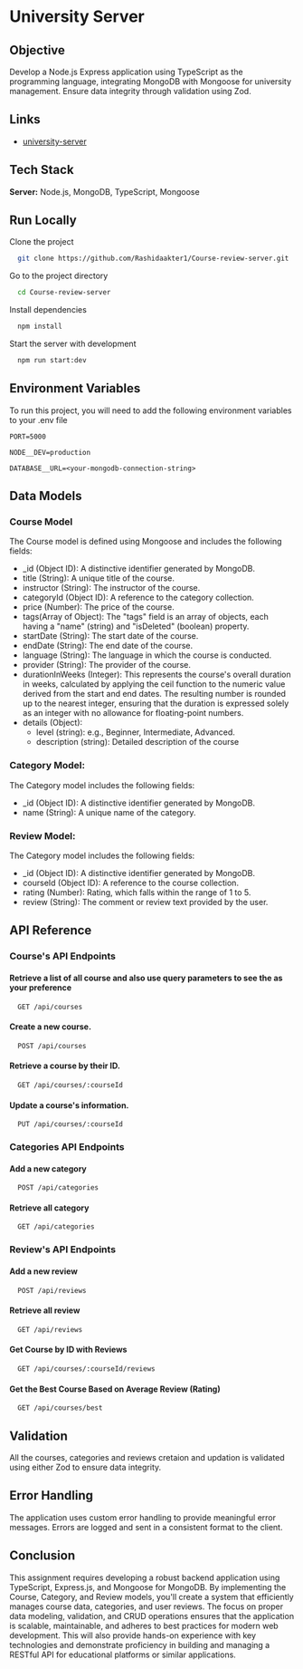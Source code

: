 
# University Server

## Objective

Develop a Node.js Express application using TypeScript as the programming language, integrating MongoDB with Mongoose for university management. Ensure data integrity through validation using Zod.

## Links

- [university-server](https://phuni-server-r2my8fqpp-rashidaakterchadnigmailcoms-projects.vercel.app/)



## Tech Stack

**Server:** 
Node.js, MongoDB, TypeScript, Mongoose




## Run Locally

Clone the project

```bash
  git clone https://github.com/Rashidaakter1/Course-review-server.git
```

Go to the project directory

```bash
  cd Course-review-server
```

Install dependencies

```bash
  npm install
```

Start the server with development

```bash
  npm run start:dev
```


## Environment Variables

To run this project, you will need to add the following environment variables to your .env file

`PORT=5000`

`NODE__DEV=production`

`DATABASE__URL=<your-mongodb-connection-string>`


## Data Models
###  Course Model

The Course model is defined using Mongoose and includes the following fields:

- _id (Object ID): A distinctive identifier generated by MongoDB.
- title (String): A unique title of the course.
- instructor (String): The instructor of the course.
- categoryId (Object ID): A reference to the category collection.
- price (Number): The price of the course.
- tags(Array of Object): The "tags" field is an array of objects, each having a "name" (string) and "isDeleted" (boolean) property.
- startDate (String): The start date of the course.
- endDate (String): The end date of the course.
- language (String): The language in which the course is conducted.
- provider (String): The provider of the course.
- durationInWeeks (Integer): This represents the course's overall duration in weeks,     calculated by applying the ceil function to the numeric value derived from the start and  end dates. The resulting number is rounded up to the nearest integer, ensuring that the duration is expressed solely as an integer with no allowance for floating-point numbers.
- details (Object):
  - level (string): e.g., Beginner, Intermediate, Advanced.
  - description (string): Detailed description of the course

### Category Model:

The Category model includes the following fields:

 - _id (Object ID): A distinctive identifier generated by MongoDB.
 - name (String): A unique name of the category.

### Review  Model:

The Category model includes the following fields:

   - _id (Object ID): A distinctive identifier generated by MongoDB.
  - courseId (Object ID): A reference to the course collection.
  - rating (Number): Rating, which falls within the range of 1 to 5.
  - review (String): The comment or review text provided by the user.
## API Reference

### Course's API Endpoints

#### Retrieve a list of all course and also use query parameters to see the as your preference

```http
  GET /api/courses
```

#### Create a new course.

```http
  POST /api/courses
```
#### Retrieve a course by their ID.

```http
  GET /api/courses/:courseId
```
#### Update a course's information.

```http
  PUT /api/courses/:courseId
```


### Categories API Endpoints

#### Add a new category 

```http
  POST /api/categories
```

#### Retrieve all category 

```http
  GET /api/categories
```

### Review's API Endpoints

#### Add a new review 

```http
  POST /api/reviews
```

#### Retrieve all review 

```http
  GET /api/reviews
```


#### Get Course by ID with Reviews

```http
  GET /api/courses/:courseId/reviews
```

#### Get the Best Course Based on Average Review (Rating)

```http
  GET /api/courses/best
```





## Validation

All the courses, categories and reviews cretaion and updation is validated using either Zod to ensure data integrity.

## Error Handling

The application uses custom error handling to provide meaningful error messages. Errors are logged and sent in a consistent format to the client.

## Conclusion

This assignment requires developing a robust backend application using TypeScript, Express.js, and Mongoose for MongoDB. By implementing the Course, Category, and Review models, you'll create a system that efficiently manages course data, categories, and user reviews. The focus on proper data modeling, validation, and CRUD operations ensures that the application is scalable, maintainable, and adheres to best practices for modern web development. This will also provide hands-on experience with key technologies and demonstrate proficiency in building and managing a RESTful API for educational platforms or similar applications.
